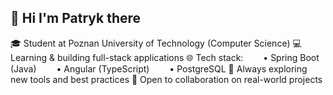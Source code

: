 ## 👋 Hi I'm Patryk there 

🎓 Student at Poznan University of Technology (Computer Science)
💻 Learning & building full-stack applications
🌐 Tech stack:
  • Spring Boot (Java)
  • Angular (TypeScript)
  • PostgreSQL
🚀 Always exploring new tools and best practices
🤝 Open to collaboration on real-world projects
